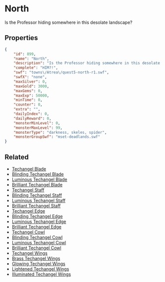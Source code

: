 # North

Is the Professor hiding somewhere in this desolate landscape?

## Properties

```json
{
    "id": 899,
    "name": "North",
    "description": "Is the Professor hiding somewhere in this desolate landscape?",
    "complete": "HIM?!",
    "swf": "towns\/Atrea\/quest5-north-r1.swf",
    "swfX": "none",
    "maxSilver": 0,
    "maxGold": 3000,
    "maxGems": 0,
    "maxExp": 50000,
    "minTime": 0,
    "counter": 0,
    "extra": "",
    "dailyIndex": 0,
    "dailyReward": 0,
    "monsterMinLevel": 0,
    "monsterMaxLevel": 99,
    "monsterType": "darkness, skeles, spider",
    "monsterGroupSwf": "mset-deadlands.swf"
}
```

## Related

- [Techangel Blade](../items/6850-techangel-blade.md)
- [Blinding Techangel Blade](../items/6851-blinding-techangel-blade.md)
- [Luminous Techangel Blade](../items/6852-luminous-techangel-blade.md)
- [Brilliant Techangel Blade](../items/6853-brilliant-techangel-blade.md)
- [Techangel Staff](../items/6854-techangel-staff.md)
- [Blinding Techangel Staff](../items/6855-blinding-techangel-staff.md)
- [Luminous Techangel Staff](../items/6856-luminous-techangel-staff.md)
- [Brilliant Techangel Staff](../items/6857-brilliant-techangel-staff.md)
- [Techangel Edge](../items/6858-techangel-edge.md)
- [Blinding Techangel Edge](../items/6859-blinding-techangel-edge.md)
- [Luminous Techangel Edge](../items/6860-luminous-techangel-edge.md)
- [Brilliant Techangel Edge](../items/6861-brilliant-techangel-edge.md)
- [Techangel Cowl](../items/6862-techangel-cowl.md)
- [Blinding Techangel Cowl](../items/6863-blinding-techangel-cowl.md)
- [Luminous Techangel Cowl](../items/6864-luminous-techangel-cowl.md)
- [Brilliant Techangel Cowl](../items/6865-brilliant-techangel-cowl.md)
- [Techangel Wings](../items/6866-techangel-wings.md)
- [Brass Techangel Wings](../items/6867-brass-techangel-wings.md)
- [Glowing Techangel Wings](../items/6868-glowing-techangel-wings.md)
- [Lightened Techangel Wings](../items/6869-lightened-techangel-wings.md)
- [Illuminated Techangel Wings](../items/6870-illuminated-techangel-wings.md)

